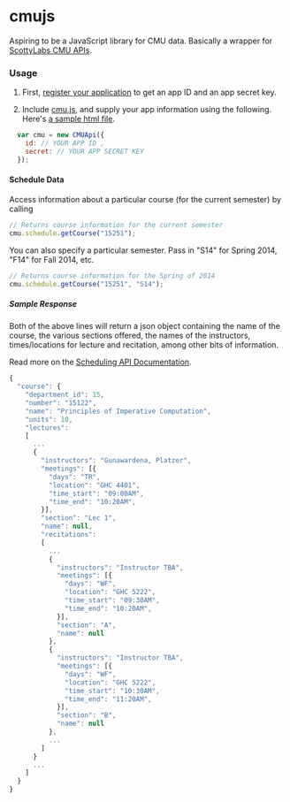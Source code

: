 cmujs
=====

Aspiring to be a JavaScript library for CMU data. Basically a wrapper for [ScottyLabs CMU APIs](https://apis.scottylabs.org).


### Usage

1. First, [register your application](https://apis.scottylabs.org/apps) to get an app ID and an app secret key.

2. Include [cmu.js](https://github.com/ryhan/cmujs/blob/master/cmu.js), and supply your app information using the following. Here's [a sample html file](https://github.com/ryhan/cmujs/blob/master/sample.html).
```javascript
  var cmu = new CMUApi({
    id: // YOUR APP ID ,
    secret: // YOUR APP SECRET KEY
  });
```

#### Schedule Data

Access information about a particular course (for the current semester) by calling
```javascript
// Returns course information for the current semester
cmu.schedule.getCourse("15251");
```

You can also specify a particular semester. Pass in "S14" for Spring 2014, "F14" for Fall 2014, etc.
```javascript
// Returns course information for the Spring of 2014
cmu.schedule.getCourse("15251", "S14");
```

##### Sample Response

Both of the above lines will return a json object containing the name of the course, the various sections offered, the names of the instructors, times/locations for lecture and recitation, among other bits of information.

Read more on the [Scheduling API Documentation](https://apis.scottylabs.org/documentation/scheduling).
```javascript
{
  "course": {
    "department_id": 15,
    "number": "15122",
    "name": "Principles of Imperative Computation",
    "units": 10,
    "lectures":
    [
      ...
      {
        "instructors": "Gunawardena, Platzer",
        "meetings": [{
          "days": "TR",
          "location": "GHC 4401",
          "time_start": "09:00AM",
          "time_end": "10:20AM",
        }],
        "section": "Lec 1",
        "name": null,
        "recitations":
        [
          ...
          {
            "instructors": "Instructor TBA",
            "meetings": [{
              "days": "WF",
              "location": "GHC 5222",
              "time_start": "09:30AM",
              "time_end": "10:20AM",
            }],
            "section": "A",
            "name": null
          },
          {
            "instructors": "Instructor TBA",
            "meetings": [{
              "days": "WF",
              "location": "GHC 5222",
              "time_start": "10:30AM",
              "time_end": "11:20AM",
            }],
            "section": "B",
            "name": null
          },
          ...
        ]
      }
      ...
    ]
  }
}
```
